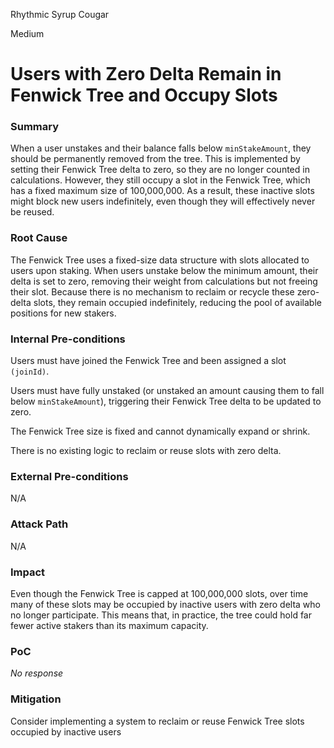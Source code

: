 Rhythmic Syrup Cougar

Medium

# Users with Zero Delta Remain in Fenwick Tree and Occupy Slots

### Summary

When a user unstakes and their balance falls below `minStakeAmount`, they should be permanently removed from the tree. This is implemented by setting their Fenwick Tree delta to zero, so they are no longer counted in calculations. However, they still occupy a slot in the Fenwick Tree, which has a fixed maximum size of 100,000,000. As a result, these inactive slots might block new users indefinitely, even though they will effectively never be reused.

### Root Cause

The Fenwick Tree uses a fixed-size data structure with slots allocated to users upon staking. When users unstake below the minimum amount, their delta is set to zero, removing their weight from calculations but not freeing their slot. Because there is no mechanism to reclaim or recycle these zero-delta slots, they remain occupied indefinitely, reducing the pool of available positions for new stakers.

### Internal Pre-conditions

Users must have joined the Fenwick Tree and been assigned a slot `(joinId)`.

Users must have fully unstaked (or unstaked an amount causing them to fall below `minStakeAmount`), triggering their Fenwick Tree delta to be updated to zero.

The Fenwick Tree size is fixed and cannot dynamically expand or shrink.

There is no existing logic to reclaim or reuse slots with zero delta.

### External Pre-conditions

N/A

### Attack Path

N/A

### Impact

Even though the Fenwick Tree is capped at 100,000,000 slots, over time many of these slots may be occupied by inactive users with zero delta who no longer participate. This means that, in practice, the tree could hold far fewer active stakers than its maximum capacity.

### PoC

_No response_

### Mitigation

Consider implementing a system to reclaim or reuse Fenwick Tree slots occupied by inactive users